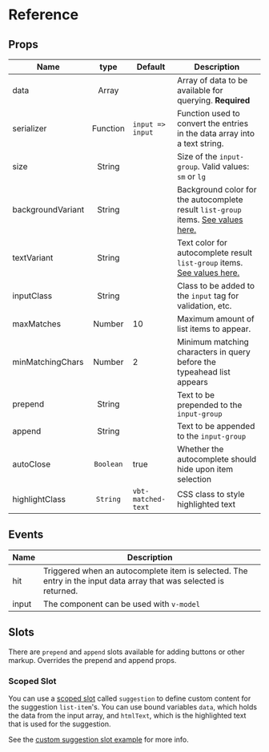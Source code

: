 # Reference

## Props

| Name | type | Default | Description |
| ---- |:----:| ------------- | ---- |
| data | Array | | Array of data to be available for querying. **Required**|
| serializer | Function | `input => input`| Function used to convert the entries in the data array into a text string. |
| size | String | | Size of the `input-group`. Valid values: `sm` or `lg` |
backgroundVariant | String | | Background color for the autocomplete result `list-group` items. [See values here.][1]
textVariant | String | | Text color for autocomplete result `list-group` items. [See values here.][2]
inputClass | String | | Class to be added to the `input` tag for validation, etc.
maxMatches | Number | 10 | Maximum amount of list items to appear.
minMatchingChars | Number | 2 | Minimum matching characters in query before the typeahead list appears
prepend | String | | Text to be prepended to the `input-group`
append | String | | Text to be appended to the `input-group`
autoClose | `Boolean` | true | Whether the autocomplete should hide upon item selection
highlightClass | `String` | `vbt-matched-text` | CSS class to style highlighted text

## Events

Name | Description
| --- | --- |
hit | Triggered when an autocomplete item is selected. The entry in the input data array that was selected is returned.
input | The component can be used with `v-model`

## Slots

There are `prepend` and `append` slots available for adding buttons or other markup. Overrides the prepend and append props.

### Scoped Slot

You can use a [scoped slot][3] called `suggestion` to define custom content for the suggestion `list-item`'s. You can use bound variables `data`, which holds the data from the input array, and `htmlText`, which is the highlighted text that is used for the suggestion.

See the [custom suggestion slot example][4] for more info.

[1]: https://getbootstrap.com/docs/4.1/utilities/colors/#background-color
[2]: https://getbootstrap.com/docs/4.1/utilities/colors/#color
[3]: https://vuejs.org/v2/guide/components-slots.html#Scoped-Slots
[4]: #
